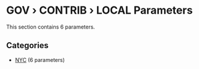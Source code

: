 # GOV › CONTRIB › LOCAL Parameters

This section contains 6 parameters.

## Categories

- [NYC](nyc/index.md) (6 parameters)

